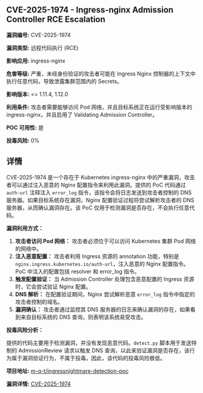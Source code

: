 ## CVE-2025-1974 - Ingress-nginx Admission Controller RCE Escalation

**漏洞编号:** CVE-2025-1974

**漏洞类型:** 远程代码执行 (RCE)

**影响应用:** ingress-nginx

**危害等级:** 严重，未经身份验证的攻击者可能在 Ingress Nginx 控制器的上下文中执行任意代码，导致泄露集群范围内的 Secrets。

**影响版本:** <= 1.11.4, 1.12.0

**利用条件:** 攻击者需要能够访问 Pod 网络，并且目标系统正在运行受影响版本的 ingress-nginx，并且启用了 Validating Admission Controller。

**POC 可用性:** 是

**投毒风险:** 0%

## 详情

CVE-2025-1974 是一个存在于 Kubernetes ingress-nginx 中的严重漏洞，攻击者可以通过注入恶意的 Nginx 配置指令来利用此漏洞。提供的 PoC 代码通过 `auth-url` 注释注入 `error_log` 指令，该指令会将日志发送到攻击者控制的 DNS 服务器。如果目标系统存在漏洞，Nginx 配置验证过程将尝试解析攻击者的 DNS 服务器，从而确认漏洞存在。该 PoC 仅用于检测漏洞是否存在，不会执行任意代码。

**漏洞利用方式：**

1.  **攻击者访问 Pod 网络：** 攻击者必须位于可以访问 Kubernetes 集群 Pod 网络的网络中。
2.  **注入恶意配置：** 攻击者利用 Ingress 资源的 annotation 功能，特别是 `nginx.ingress.kubernetes.io/auth-url`，注入恶意的 Nginx 配置指令。PoC 中注入的配置包括 resolver 和 error_log 指令。
3.  **触发配置验证：** 当 Admission Controller 处理包含恶意配置的 Ingress 资源时，它会尝试验证 Nginx 配置。
4.  **DNS 解析：** 在配置验证期间，Nginx 尝试解析恶意 `error_log` 指令中指定的攻击者控制的域名。
5.  **漏洞确认：** 攻击者通过监控其 DNS 服务器的日志来确认漏洞的存在，如果看到来自目标系统的 DNS 查询，则表明该系统易受攻击。

**投毒风险分析：**

提供的代码主要用于检测漏洞，并没有发现恶意代码。`detect.py` 脚本用于发送特制的 AdmissionReview 请求以触发 DNS 查询，以此来验证漏洞是否存在，该行为属于漏洞验证行为，不属于投毒。因此，该代码的投毒风险极低。

**项目地址:** [m-q-t/ingressnightmare-detection-poc](https://github.com/m-q-t/ingressnightmare-detection-poc)

**漏洞详情:** [CVE-2025-1974](https://nvd.nist.gov/vuln/detail/CVE-2025-1974)